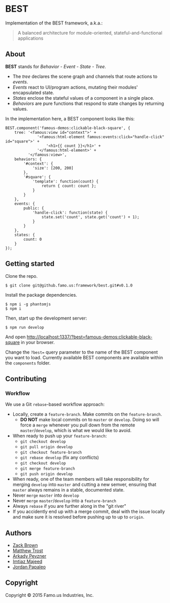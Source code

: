 # BEST

Implementation of the BEST framework, a.k.a.:

> A balanced architecture for module-oriented, stateful-and-functional applications

## About

**BEST** stands for _Behavior - Event - State - Tree_.

* The _tree_ declares the scene graph and channels that route actions to _events_.
* _Events_ react to UI/program actions, mutating their modules' encapsulated state.
* _States_ enclose the stateful values of a component in a single place.
* _Behaviors_ are pure functions that respond to state changes by returning values.

In the implementation here, a BEST component looks like this:

```
BEST.component('famous-demos:clickable-black-square', {
    tree: '<famous:view id="context">' +
              '<famous:html-element famous:events:click="handle-click" id="square">' +
                  '<h1>{{ count }}</h1>' +
              '</famous:html-element>' +
          '</famous:view>',
    behaviors: {
        '#context': {
            'size': [200, 200]
        },
        '#square': {
            'template': function(count) {
                return { count: count };
            }
        }
    },
    events: {
        public: {
            'handle-click': function(state) {
                state.set('count', state.get('count') + 1);
            }
        }
    },
    states: {
        count: 0
    }
});
```

## Getting started

Clone the repo.

    $ git clone git@github.famo.us:framework/best.git#v0.1.0

Install the package dependencies.

    $ npm i -g phantomjs
    $ npm i

Then, start up the development server:

    $ npm run develop

And open [http://localhost:1337/?best=famous-demos:clickable-black-square](http://localhost:1337/?best=famous-demos:clickable-black-square) in your browser.

Change the `?best=` query parameter to the name of the BEST component you want to load. Currently available BEST components are available within the `components` folder.

## Contributing

### Workflow

We use a Git `rebase`-based workflow approach:

- Locally, create a `feature-branch`. Make commits on the `feature-branch`.
  - **DO NOT** make local commits on to `master` or `develop`. Doing so will force a `merge` whenever you pull down from the remote `master`/`develop`, which is what we would like to avoid.
- When ready to push up your `feature-branch`:
  - `git checkout develop`
  - `git pull origin develop`
  - `git checkout feature-branch`
  - `git rebase develop` (fix any conflicts)
  - `git checkout develop`
  - `git merge feature-branch`
  - `git push origin develop`
- When ready, one of the team members will take responsibility for merging `develop` into `master` and cutting a new semver, ensuring that `master` always remains in a stable, documented state.
- Never `merge` `master` into `develop`
- Never `merge` `master`/`develop` into a `feature-branch`
- Always `rebase` if you are further along in the "git river"
- If you accidently end up with a merge commit, deal with the issue locally and make sure it is resolved before pushing up to up to `origin`.

## Authors

* [Zack Brown](mailto:zack@famo.us)
* [Matthew Trost](mailto:matthew@famo.us)
* [Arkady Pevzner](mailto:arkady@famo.us)
* [Imtiaz Majeed](mailto:imtiaz@famo.us)
* [Jordan Papaleo](mailto:jordan@famo.us)

## Copyright

Copyright &copy; 2015 Famo.us Industries, Inc.
